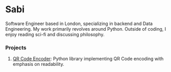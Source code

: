 # Sabi

Software Engineer based in London, specializing in backend and Data Engineering. My work primarily revolves around Python. Outside of coding, I enjoy reading sci-fi and discussing philosophy.


### Projects

1. [QR Code Encoder](https://sabih-h.github.io/qrcode/): Python library implementing QR Code encoding with emphasis on readability.